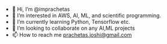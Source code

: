 - 👋 Hi, I’m @imprachetas
- 👀 I’m interested in AWS, AI, ML, and scientific programming.
- 🌱 I’m currently learning Python, Tensorflow etc.
- 💞️ I’m looking to collaborate on any AI,ML projects
- 📫 How to reach me prachetas.joshi@gmail.com

<!---
imprachetas/imprachetas is a ✨ special ✨ repository because its `README.md` (this file) appears on your GitHub profile.
You can click the Preview link to take a look at your changes.
--->
